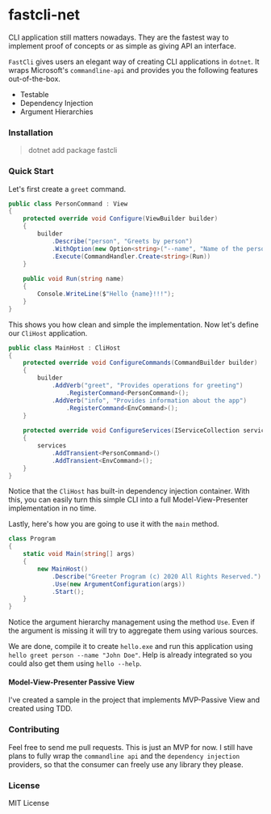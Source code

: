 # fastcli-net
CLI application still matters nowadays. They are the fastest way to implement proof of concepts or as simple as giving API an interface.

`FastCli` gives users an elegant way of creating CLI applications in `dotnet`. It wraps Microsoft's `commandline-api` and provides you the following features out-of-the-box.

* Testable
* Dependency Injection
* Argument Hierarchies

### Installation

> dotnet add package fastcli

### Quick Start

Let's first create a `greet` command.

```csharp
public class PersonCommand : View
{
    protected override void Configure(ViewBuilder builder)
    {
        builder
            .Describe("person", "Greets by person")
            .WithOption(new Option<string>("--name", "Name of the person"))
            .Execute(CommandHandler.Create<string>(Run))
    }
    
    public void Run(string name)
    {
        Console.WriteLine($"Hello {name}!!!");
    }
}
```

This shows you how clean and simple the implementation. Now let's define our `CliHost` application.

```csharp
public class MainHost : CliHost
{
    protected override void ConfigureCommands(CommandBuilder builder)
    {
    	builder
            .AddVerb("greet", "Provides operations for greeting")
            	.RegisterCommand<PersonCommand>();
        	.AddVerb("info", "Provides information about the app")
                .RegisterCommand<EnvCommand>();
    }
    
    protected override void ConfigureServices(IServiceCollection services)
    {
        services
            .AddTransient<PersonCommand>()
            .AddTransient<EnvCommand>();
    }
}
```

Notice that the `CliHost` has built-in dependency injection container. With this, you can easily turn this simple CLI into a full Model-View-Presenter implementation in no time.

Lastly, here's how you are going to use it with the `main` method.

```csharp
class Program
{
    static void Main(string[] args)
    {
        new MainHost()
            .Describe("Greeter Program (c) 2020 All Rights Reserved.")
            .Use(new ArgumentConfiguration(args))
            .Start();
    }
}
```

Notice the argument hierarchy management using the method `Use`. Even if the argument is missing it will try to aggregate them using various sources.

We are done, compile it to create `hello.exe` and run this application using `hello greet person --name "John Doe"`. Help is already integrated so you could also get them using `hello --help`.

#### Model-View-Presenter Passive View

I've created a sample in the project that implements MVP-Passive View and created using TDD.

### Contributing

Feel free to send me pull requests. This is just an MVP for now. I still have plans to fully wrap the `commandline api` and the `dependency injection` providers, so that the consumer can freely use any library they please.

### License

MIT License
